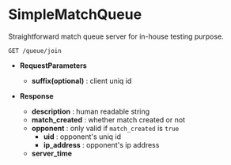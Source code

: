 SimpleMatchQueue
====

Straightforward match queue server for in-house testing purpose.


```
GET /queue/join
```
* __RequestParameters__
  * __suffix(optional)__ : client uniq id

* __Response__
  * __description__ : human readable string
  * __match_created__ : whether match created or not
  * __opponent__ : only valid if `match_created` is `true`
    * __uid__ : opponent's uniq id
    * __ip_address__ : opponent's ip address
  * __server_time__
